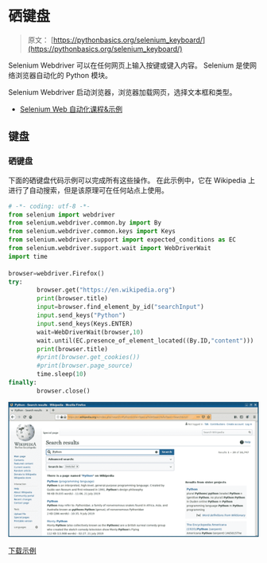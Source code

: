 # 硒键盘

> 原文： [https://pythonbasics.org/selenium_keyboard/](https://pythonbasics.org/selenium_keyboard/)

Selenium Webdriver 可以在任何网页上输入按键或键入内容。 Selenium 是使网络浏览器自动化的 Python 模块。

Selenium Webdriver 启动浏览器，浏览器加载网页，选择文本框和类型。



*   [Selenium Web 自动化课程&示例](https://gum.co/GjuJxo)

## 键盘

### 硒键盘

下面的硒键盘代码示例可以完成所有这些操作。 在此示例中，它在 Wikipedia 上进行了自动搜索，但是该原理可在任何站点上使用。

```py
# -*- coding: utf-8 -*-
from selenium import webdriver
from selenium.webdriver.common.by import By
from selenium.webdriver.common.keys import Keys
from selenium.webdriver.support import expected_conditions as EC
from selenium.webdriver.support.wait import WebDriverWait
import time

browser=webdriver.Firefox()
try:
        browser.get("https://en.wikipedia.org")
        print(browser.title)
        input=browser.find_element_by_id("searchInput")
        input.send_keys("Python")
        input.send_keys(Keys.ENTER)
        wait=WebDriverWait(browser,10)
        wait.until(EC.presence_of_element_located((By.ID,"content")))
        print(browser.title)
        #print(browser.get_cookies())
        #print(browser.page_source)
        time.sleep(10)
finally:
        browser.close()

```

![selenium keyboard](img/4869e893634e8cbc70809a8a73699b79.jpg)

[下载示例](https://gum.co/GjuJxo)